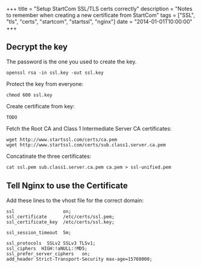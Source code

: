 +++
title = "Setup StartCom SSL/TLS certs correctly"
description = "Notes to remember when creating a new certificate from StartCom"
tags = ["SSL", "tls", "certs", "startcom", "startssl", "nginx"]
date = "2014-01-01T10:00:00"
+++



## Decrypt the key
The password is the one you used to create the key.

    
    openssl rsa -in ssl.key -out ssl.key

Protect the key from everyone:

    
    chmod 600 ssl.key

Create certificate from key:

    
    TODO

Fetch the Root CA and Class 1 Intermediate Server CA certificates:

    
    wget http://www.startssl.com/certs/ca.pem
    wget http://www.startssl.com/certs/sub.class1.server.ca.pem

Concatinate the three certificates:

    
    cat ssl.pem sub.class1.server.ca.pem ca.pem > ssl-unified.pem

## Tell Nginx to use the Certificate
Add these lines to the vhost file for the correct domain:

    
    ssl                  on;
    ssl_certificate      /etc/certs/ssl.pem;
    ssl_certificate_key  /etc/certs/ssl.key;

    ssl_session_timeout  5m;

    ssl_protocols  SSLv2 SSLv3 TLSv1;
    ssl_ciphers  HIGH:!aNULL:!MD5;
    ssl_prefer_server_ciphers   on;
    add_header Strict-Transport-Security max-age=15768000;
